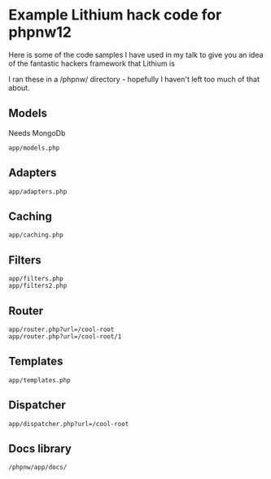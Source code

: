 # Example Lithium hack code for phpnw12 #

Here is some of the code samples I have used in my talk to give you an idea of the fantastic hackers framework that Lithium is

I ran these in a /phpnw/ directory - hopefully I haven't left too much of that about.

## Models ##

Needs MongoDb

	app/models.php

## Adapters ##

	app/adapters.php

## Caching ##

	app/caching.php
	
## Filters ##

	app/filters.php
	app/filters2.php

## Router ##

	app/router.php?url=/cool-root
	app/router.php?url=/cool-root/1

## Templates ##

	app/templates.php
	
## Dispatcher ##

	app/dispatcher.php?url=/cool-root
	
## Docs library ##

	/phpnw/app/docs/